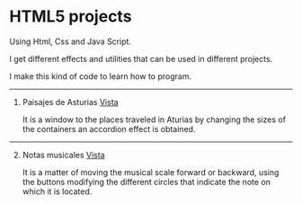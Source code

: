 # HTML5 projects

Using Html, Css and Java Script.

I get different effects and utilities that can be used in different projects. 
 
I make this kind of code to learn how to program.

---

1. Paisajes de Asturias [Vista](https://sudja89.github.io/1-paisajesAsturias/index.html)

    It is a window to the places traveled in Aturias by changing the sizes of the containers an accordion effect is obtained.

---
2. Notas musicales [Vista](https://sudja89.github.io/2-notasMusicales/index.html)

    It is a matter of moving the musical scale forward or backward, using the buttons modifying the different circles that indicate the note on which it is located.